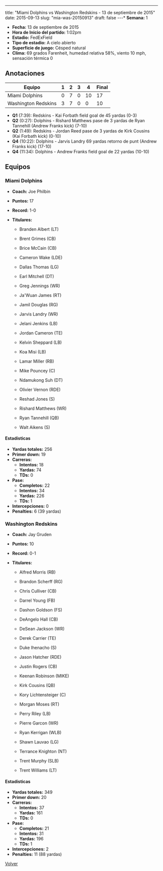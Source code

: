 ---
title: "Miami Dolphins vs Washington Redskins - 13 de septiembre de 2015"
date: 2015-09-13
slug: "mia-was-20150913"
draft: false
---* **Semana:** 1
* **Fecha:** 13 de septiembre de 2015
* **Hora de Inicio del partido:** 1:02pm
* **Estadio:** FedExField
* **Tipo de estadio:** A cielo abierto
* **Superficie de juego:** Césped natural
* **Clima:** 69 grados Farenheit, humedad relativa 58%, viento 10 mph, sensación térmica 0




## Anotaciones
| Equipo | 1 | 2 | 3 | 4 | Final |
|--------|---|---|---|---|-------|
| Miami Dolphins  | 0 | 7 | 0 | 10  | 17 |
| Washington Redskins  | 3 | 7 | 0 | 0  | 10 |
* **Q1** (7:39): Redskins - Kai Forbath field goal de 45 yardas (0-3)
* **Q2** (0:27): Dolphins - Rishard Matthews pase de 3 yardas de Ryan Tannehill (Andrew Franks kick) (7-10)
* **Q2** (1:49): Redskins - Jordan Reed pase de 3 yardas de Kirk Cousins (Kai Forbath kick) (0-10)
* **Q4** (10:22): Dolphins - Jarvis Landry 69 yardas retorno de punt (Andrew Franks kick) (17-10)
* **Q4** (11:34): Dolphins - Andrew Franks field goal de 22 yardas (10-10)


## Equipos


### Miami Dolphins
* **Coach:** Joe Philbin
* **Puntos:** 17
* **Record:** 1-0
* **Titulares:** 

  * Branden Albert (LT) 

  * Brent Grimes (CB) 

  * Brice McCain (CB) 

  * Cameron Wake (LDE) 

  * Dallas Thomas (LG) 

  * Earl Mitchell (DT) 

  * Greg Jennings (WR) 

  * Ja'Wuan James (RT) 

  * Jamil Douglas (RG) 

  * Jarvis Landry (WR) 

  * Jelani Jenkins (LB) 

  * Jordan Cameron (TE) 

  * Kelvin Sheppard (LB) 

  * Koa Misi (LB) 

  * Lamar Miller (RB) 

  * Mike Pouncey (C) 

  * Ndamukong Suh (DT) 

  * Olivier Vernon (RDE) 

  * Reshad Jones (S) 

  * Rishard Matthews (WR) 

  * Ryan Tannehill (QB) 

  * Walt Aikens (S) 

#### Estadísticas
* **Yardas totales:** 256
* **Primer down:** 19
* **Carreras:**
  * **Intentos:** 18
  * **Yardas:** 74
  * **TDs:** 0
* **Pase:**
  * **Completos:** 22
  * **Intentos:** 34
  * **Yardas:** 226
  * **TDs:** 1
* **Intercepciones:** 0
* **Penalties:** 6 (39 yardas)

### Washington Redskins
* **Coach:** Jay Gruden
* **Puntos:** 10
* **Record:** 0-1
* **Titulares:** 

  * Alfred Morris (RB) 

  * Brandon Scherff (RG) 

  * Chris Culliver (CB) 

  * Darrel Young (FB) 

  * Dashon Goldson (FS) 

  * DeAngelo Hall (CB) 

  * DeSean Jackson (WR) 

  * Derek Carrier (TE) 

  * Duke Ihenacho (S) 

  * Jason Hatcher (RDE) 

  * Justin Rogers (CB) 

  * Keenan Robinson (MIKE) 

  * Kirk Cousins (QB) 

  * Kory Lichtensteiger (C) 

  * Morgan Moses (RT) 

  * Perry Riley (LB) 

  * Pierre Garcon (WR) 

  * Ryan Kerrigan (WLB) 

  * Shawn Lauvao (LG) 

  * Terrance Knighton (NT) 

  * Trent Murphy (SLB) 

  * Trent Williams (LT) 

#### Estadísticas
* **Yardas totales:** 349
* **Primer down:** 20
* **Carreras:**
  * **Intentos:** 37
  * **Yardas:** 161
  * **TDs:** 0
* **Pase:**
  * **Completos:** 21
  * **Intentos:** 31
  * **Yardas:** 196
  * **TDs:** 1
* **Intercepciones:** 2
* **Penalties:** 11 (88 yardas)


[Volver](/historia/2015)
